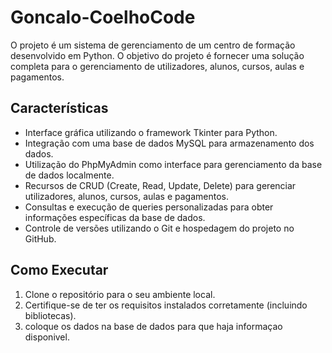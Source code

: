 # Goncalo-CoelhoCode

O projeto é um sistema de gerenciamento de um centro de formação desenvolvido em Python. 
O objetivo do projeto é fornecer uma solução completa para o gerenciamento de utilizadores, alunos, cursos, aulas e pagamentos.

## Características

- Interface gráfica utilizando o framework Tkinter para Python.
- Integração com uma base de dados MySQL para armazenamento dos dados.
- Utilização do PhpMyAdmin como interface para gerenciamento da base de dados localmente.
- Recursos de CRUD (Create, Read, Update, Delete) para gerenciar utilizadores, alunos, cursos, aulas e pagamentos.
- Consultas e execução de queries personalizadas para obter informações específicas da base de dados.
- Controle de versões utilizando o Git e hospedagem do projeto no GitHub.


## Como Executar

1. Clone o repositório para o seu ambiente local.
2. Certifique-se de ter os requisitos instalados corretamente (incluindo bibliotecas).
3. coloque os dados na base de dados para que haja informaçao disponivel.


